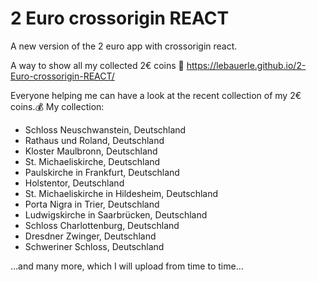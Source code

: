 # 2 Euro crossorigin REACT
 A new version of the 2 euro app with crossorigin react.

A way to show all my collected 2€ coins 🤑
https://lebauerle.github.io/2-Euro-crossorigin-REACT/

Everyone helping me can have a look at the recent collection of my 2€ coins.💰
My collection:
- Schloss Neuschwanstein, Deutschland
- Rathaus und Roland, Deutschland
- Kloster Maulbronn, Deutschland
- St. Michaeliskirche, Deutschland
- Paulskirche in Frankfurt, Deutschland
- Holstentor, Deutschland
- St. Michaeliskirche in Hildesheim, Deutschland
- Porta Nigra in Trier, Deutschland
- Ludwigskirche in Saarbrücken, Deutschland
- Schloss Charlottenburg, Deutschland
- Dresdner Zwinger, Deutschland
- Schweriner Schloss, Deutschland

...and many more, which I will upload from time to time...
